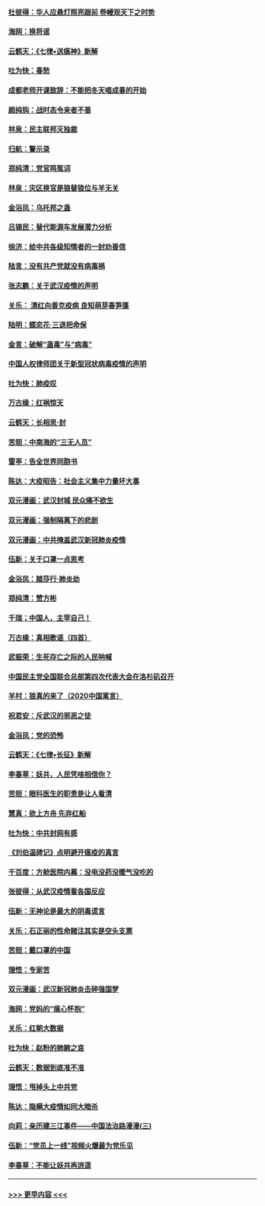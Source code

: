 #### [杜彼得：华人应悬灯照亮跟前 卷幔观天下之时势](../pages/nsc993/n11874822.md?t=02171933) 
#### [海网：换将谣](../pages/nsc993/n11873712.md?t=02171933) 
#### [云鹤天：《七律▪送瘟神》新解](../pages/nsc993/n11873598.md?t=02171933) 
#### [吐为快：春愁](../pages/nsc993/n11872801.md?t=02171933) 
#### [成都老师开课致辞：不能把冬天唱成春的开始](../pages/nsc993/n11872653.md?t=02171933) 
#### [颜纯钩：战时态令来者不善](../pages/nsc993/n11872011.md?t=02171933) 
#### [林泉：民主联邦灭独裁](../pages/nsc993/n11870998.md?t=02171933) 
#### [归航：警示录](../pages/nsc993/n11870963.md?t=02171933) 
#### [郑纯清：党官鸣冤词](../pages/nsc993/n11870938.md?t=02171933) 
#### [林泉：灾区换官是狼替狼位与羊无关](../pages/nsc993/n11870896.md?t=02171933) 
#### [金浴凤：乌托邦之蛊](../pages/nsc993/n11870879.md?t=02171933) 
#### [吕锡民：替代能源车发展潜力分析](../pages/nsc993/n11870656.md?t=02171933) 
#### [徐济：给中共各级知情者的一封劝善信](../pages/nsc993/n11868561.md?t=02171933) 
#### [陆言：没有共产党就没有病毒祸](../pages/nsc993/n11868232.md?t=02171933) 
#### [张志鹏：关于武汉疫情的声明](../pages/nsc993/n11867182.md?t=02171933) 
#### [关乐： 漂红向善克疫病 良知萌芽春笋蓬](../pages/nsc993/n11865710.md?t=02171933) 
#### [陆明：蝶恋花‧三退把命保](../pages/nsc993/n11865673.md?t=02171933) 
#### [金言：破解“蛊毒”与“病毒”](../pages/nsc993/n11864103.md?t=02171933) 
#### [中国人权律师团关于新型冠状病毒疫情的声明](../pages/nsc993/n11864249.md?t=02171933) 
#### [吐为快：肺疫叹](../pages/nsc993/n11864027.md?t=02171933) 
#### [万古缘：红祸惊天](../pages/nsc993/n11864079.md?t=02171933) 
#### [云鹤天：长相思‧封](../pages/nsc993/n11864006.md?t=02171933) 
#### [苦胆：中南海的“三无人员”](../pages/nsc993/n11862997.md?t=02171933) 
#### [雷亭：告全世界同胞书](../pages/nsc993/n11862572.md?t=02171933) 
#### [陈达：大疫昭告：社会主义集中力量坏大事](../pages/nsc993/n11859419.md?t=02171933) 
#### [双元漫画：武汉封城 民众痛不欲生](../pages/nsc993/n11859287.md?t=02171933) 
#### [双元漫画：强制隔离下的悲剧](../pages/nsc993/n11859244.md?t=02171933) 
#### [双元漫画：中共掩盖武汉新冠肺炎疫情](../pages/nsc993/n11858249.md?t=02171933) 
#### [伍新：关于口罩一点思考](../pages/nsc993/n11859195.md?t=02171933) 
#### [金浴凤：踏莎行‧肺炎劫](../pages/nsc993/n11858227.md?t=02171933) 
#### [郑纯清：赞方彬](../pages/nsc993/n11856803.md?t=02171933) 
#### [千瑞；中国人，主宰自己！](../pages/nsc993/n11856793.md?t=02171933) 
#### [万古缘：真相歌谣（四首）](../pages/nsc993/n11856263.md?t=02171933) 
#### [武振荣：生死存亡之际的人民呐喊](../pages/nsc993/n11856256.md?t=02171933) 
#### [中国民主党全国联合总部第四次代表大会在洛杉矶召开](../pages/nsc993/n11856344.md?t=02171933) 
#### [羊村：狼真的来了（2020中国寓言）](../pages/nsc993/n11856229.md?t=02171933) 
#### [祝君安：斥武汉的邪恶之徒](../pages/nsc993/n11855861.md?t=02171933) 
#### [金浴凤：党的恐怖](../pages/nsc993/n11855849.md?t=02171933) 
#### [云鹤天：《七律▪长征》新解](../pages/nsc993/n11855479.md?t=02171933) 
#### [李春草：妖共，人民凭啥相信你？](../pages/nsc993/n11855196.md?t=02171933) 
#### [苦胆：眼科医生的职责是让人看清](../pages/nsc993/n11853840.md?t=02171933) 
#### [慧真：欲上方舟 先弃红船](../pages/nsc993/n11853483.md?t=02171933) 
#### [吐为快：中共封网有感](../pages/nsc993/n11852575.md?t=02171933) 
#### [《刘伯温碑记》点明避开瘟疫的真言](../pages/nsc993/n11852128.md?t=02171933) 
#### [千百度：方舱医院内幕：没电没药没暖气没吃的](../pages/nsc993/n11850211.md?t=02171933) 
#### [张彼得：从武汉疫情看各国反应](../pages/nsc993/n11850102.md?t=02171933) 
#### [伍新：无神论是最大的阴毒谎言](../pages/nsc993/n11846129.md?t=02171933) 
#### [关乐：石正丽的性命赌注其实是空头支票](../pages/nsc993/n11846109.md?t=02171933) 
#### [苦胆：戴口罩的中国](../pages/nsc993/n11845576.md?t=02171933) 
#### [理悟：专家苦](../pages/nsc993/n11845564.md?t=02171933) 
#### [双元漫画：武汉新冠肺炎击碎强国梦](../pages/nsc993/n11843320.md?t=02171933) 
#### [海网：党妈的“瘟心怀抱”](../pages/nsc993/n11840740.md?t=02171933) 
#### [关乐：红朝大数据](../pages/nsc993/n11840675.md?t=02171933) 
#### [吐为快：赵粉的肺腑之哀](../pages/nsc993/n11840618.md?t=02171933) 
#### [云鹤天：数据到底准不准](../pages/nsc993/n11840325.md?t=02171933) 
#### [理悟：甩掉头上中共党](../pages/nsc993/n11838826.md?t=02171933) 
#### [陈达：隐瞒大疫情如同大暗杀](../pages/nsc993/n11838771.md?t=02171933) 
#### [向莉：亲历建三江事件——中国法治路漫漫(三)](../pages/nsc993/n11831825.md?t=02171933) 
#### [伍新：“党员上一线”视频火爆最为党乐见](../pages/nsc993/n11838200.md?t=02171933) 
#### [李春草：不能让妖共再逍遥](../pages/nsc993/n11838102.md?t=02171933) 

----
#### [ >>> 更早内容 <<< ](../indexes/nsc993-earlier.md)
